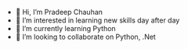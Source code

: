 - 👋 Hi, I’m Pradeep Chauhan
- 👀 I’m interested in learning new skills day after day
- 🌱 I’m currently learning Python
- 💞️ I’m looking to collaborate on Python, .Net









